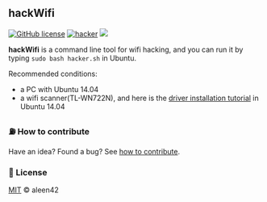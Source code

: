 ## hackWifi

[![GitHub license](https://img.shields.io/badge/license-MIT-blue.svg)](https://raw.githubusercontent.com/aleen42/hackWifi/master/LICENSE) [![hacker](https://aleen42.github.io/badges/src/hacker.svg)](https://aleen42.github.io/PersonalWiki/hacker.html) ![](https://img.shields.io/badge/Shell-3,744-89e051.svg)

**hackWifi** is a command line tool for wifi hacking, and you can run it by typing `sudo bash hacker.sh` in Ubuntu.

Recommended conditions:

- a PC with Ubuntu 14.04
- a wifi scanner(TL-WN722N), and here is the [driver installation tutorial](https://github.com/aleen42/PersonalWiki/blob/master/qa/tl_wn722n_ubuntu.md) in Ubuntu 14.04

### :fuelpump: How to contribute

Have an idea? Found a bug? See [how to contribute](https://aleen42.github.io/PersonalWiki/contribution.html).

### :scroll: License

[MIT](https://aleen42.github.io/PersonalWiki/MIT.html) © aleen42
